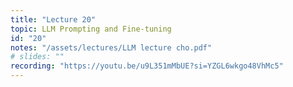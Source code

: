 ```yaml
---
title: "Lecture 20"
topic: LLM Prompting and Fine-tuning
id: "20"
notes: "/assets/lectures/LLM lecture cho.pdf"
# slides: ""
recording: "https://youtu.be/u9L351mMbUE?si=YZGL6wkgo48VhMc5"
---
```

